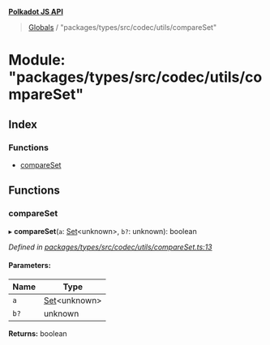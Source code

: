 **[Polkadot JS API](../README.md)**

> [Globals](../globals.md) / "packages/types/src/codec/utils/compareSet"

# Module: "packages/types/src/codec/utils/compareSet"

## Index

### Functions

* [compareSet](_packages_types_src_codec_utils_compareset_.md#compareset)

## Functions

### compareSet

▸ **compareSet**(`a`: [Set](../classes/_packages_types_src_codec_btreeset_.btreeset.md#set)\<unknown>, `b?`: unknown): boolean

*Defined in [packages/types/src/codec/utils/compareSet.ts:13](https://github.com/polkadot-js/api/blob/cc926596e/packages/types/src/codec/utils/compareSet.ts#L13)*

#### Parameters:

Name | Type |
------ | ------ |
`a` | [Set](../classes/_packages_types_src_codec_btreeset_.btreeset.md#set)\<unknown> |
`b?` | unknown |

**Returns:** boolean
